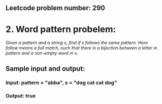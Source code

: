## Leetcode problem number: 290

# 2. Word pattern probelem:

_Given a pattern and a string s, find if s follows the same pattern. Here follow means a full match, such that there is a bijection between a letter in pattern and a non-empty word in s._

## Sample input and output: 
###  Input: pattern = "abba", s = "dog cat cat dog"
###  Output: true


